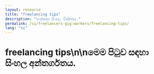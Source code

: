 ```yaml
---
layout: resource
title: "freelancing tips"
description: "සංස්කෘත සිංහල විස්තරය."
permalink: /si/freelancers-gig-workers/freelancing-tips/
lang: "si"
---
```


# freelancing tips\n\nමෙම පිටුව සඳහා සිංහල අන්තර්ගතය.
